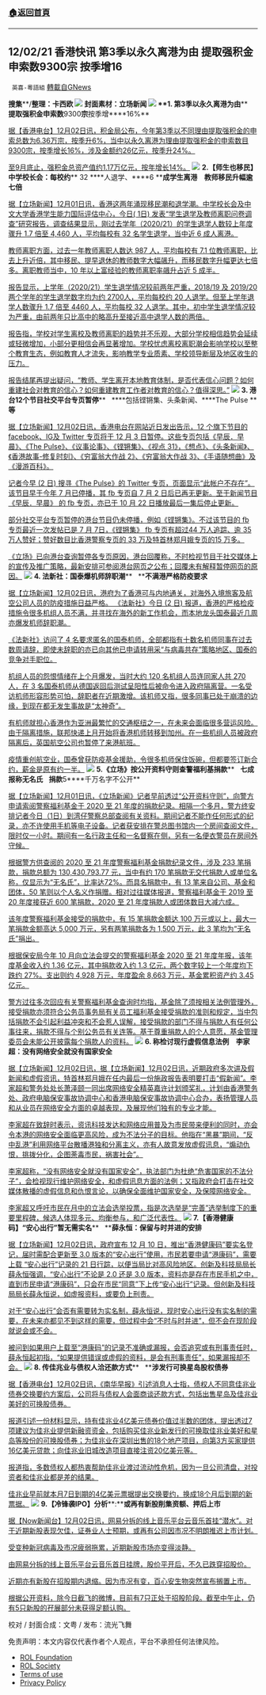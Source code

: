 ###  [:house:返回首頁](https://github.com/ourhimalayas/txt)
---


## 12/02/21 香港快讯 第3季以永久离港为由 提取强积金申索数9300宗 按季增16
` 英喜-粵語組` [轉載自GNews](https://gnews.org/zh-hans/1714078/)

**搜集****/****整理：卡西欧**
![](https://assets.gnews.org/wp-content/uploads/2021/12/1202fenmian.jpg)
封面素材：立场新闻
![](https://assets.gnews.org/wp-content/uploads/2021/12/Screen-Shot-2021-12-02-at-9.18.30-AM.png)
**1. ****第****3****季以永久离港为由****   ****提取强积金申索数****9300****宗****按季增****16%**

[据【香港电台】12月02日讯，积金局公布，今年第3季以不同理由提取强积金的申索总数为6.36万宗，按季升6%，当中以永久离港为理由提取强积金的申索数目9300宗，按季增长16%，涉及金额约26亿元，按季升24%。](https://news.rthk.hk/rthk/ch/component/k2/1622449-20211202.htm)

[至9月底止，强积金总资产值约1.17万亿元，按年增长14%。](https://news.rthk.hk/rthk/ch/component/k2/1622449-20211202.htm)
![](https://assets.gnews.org/wp-content/uploads/2021/12/Screen-Shot-2021-12-02-at-9.18.40-AM.png)
**2.【师生也移民】中学校长会：每校约**** 32 ****人退学、****6 ****成学生离港　教师移民升幅逾七倍**

[据【立场新闻】12月01日讯，香港这两年涌现移民潮和退学潮。中学校长会及中文大学香港学生能力国际评估中心，今日( 1日) 发表“学生退学及教师离职问卷调查”研究报告，调查结果显示，刚过去学年（2020/21）的学生退学人数较上年度骤升 1.7 倍至 4,460 人，平均每校有 32 名学生退学，当中近 6 成人离港。](https://www.thestandnews.com/society/師生也移民中學校長會每校約-32-人退學-71-位教師離職-6-成學生離港-教師移民升幅逾七倍)

[教师离职方面，过去一年教师离职人数达 987 人，平均每校有 7.1 位教师离职，比去上升近倍，其中移民、提早退休的教师数字大幅飊升，而移民数字升幅更达七倍多。离职教师当中，10 年以上富经验的教师离职率飊升占近 5 成半。](https://www.thestandnews.com/society/師生也移民中學校長會每校約-32-人退學-71-位教師離職-6-成學生離港-教師移民升幅逾七倍)

[报告显示，上学年（2020/21）学生退学情况较前两年严重，2018/19 及 2019/20 两个学年的学生退学数字均为约 2700人，平均每校约 20 人退学。但至上学年退学人数骤升 1.7 倍至 4460 人，平均每校 32 人退学。其中，初中学生退学情况较为严重，由前两年只比高中的略高升至接近高中退学人数的两倍。](https://www.thestandnews.com/society/師生也移民中學校長會每校約-32-人退學-71-位教師離職-6-成學生離港-教師移民升幅逾七倍)

[报告指，学校对学生离校及教师离职的趋势并不乐观，大部分学校相信趋势会延续或轻微增加，小部分更相信会再显著增加。学校忧虑离校离职潮会影响学校以至整个教育生态，例如教育人才流失，影响教学专业质素、学校领导断层及地区收生的压力。](https://www.thestandnews.com/society/師生也移民中學校長會每校約-32-人退學-71-位教師離職-6-成學生離港-教師移民升幅逾七倍)

[报告结尾再提出疑问，“教师、学生离开本地教育体制，是否代表信心问题？如何重建社会对教育的信心？如何重建教育工作者对教育的信心？值得深思。”](https://www.thestandnews.com/society/師生也移民中學校長會每校約-32-人退學-71-位教師離職-6-成學生離港-教師移民升幅逾七倍)
![](https://assets.gnews.org/wp-content/uploads/2021/12/Screen-Shot-2021-12-02-at-9.18.51-AM.png)
**3. 港台****12****个节目社交平台专页暂停****   ****包括铿锵集、头条新闻、****The Pulse ****等**

[据【立场新闻】12月02日讯，香港电台在网站近日发出告示，12 个旗下节目的 facebook、IG及 Twitter 专页将于 12 月 3 日暂停。这些专页包括《早辰．早晨》、《The Pulse》、《议事论事》、《铿锵集》、《视点 31》，《想点》、《头条新闻》、《香港故事-修复时刻》、《穷富翁大作战 2》、《穷富翁大作战 3》、《手语随想曲》及《漫游百科》。](https://www.thestandnews.com/politics/ab-港台-12-節目社交平台專頁暫停-包括鏗鏘集頭條新聞the-pulse-等)

[记者今早 (2 日) 搜寻《The Pulse》的 Twitter 专页，页面显示“此帐户不存在”。该节目早于今年 7 月已停播，其 fb 专页自 7 月 2 日后已再无更新。至于新闻节目《早辰．早晨》 的 fb 专页，亦已于 10 月 22 日播放最后一集后停止更新。](https://www.thestandnews.com/politics/ab-港台-12-節目社交平台專頁暫停-包括鏗鏘集頭條新聞the-pulse-等)

[部分社交平台专页暂停的港台节目仍未停播，例如《铿锵集》。不过该节目的 fb 专页最近一次发帖已是 7 月 7日，《铿锵集》 fb 专页有超过44 万人追踪、逾 35 万人赞好；赞好数目比香港警察专页的 33 万及特首林郑月娥专页的15 万多。](https://www.thestandnews.com/politics/ab-港台-12-節目社交平台專頁暫停-包括鏗鏘集頭條新聞the-pulse-等)

[《立场》已向港台查询暂停各专页原因，港台回覆称，不时检视节目于社交媒体上的宣传及推广策略，最新安排可参阅港台网页之公布；回覆未有解释暂停网页的原因。](https://www.thestandnews.com/politics/ab-港台-12-節目社交平台專頁暫停-包括鏗鏘集頭條新聞the-pulse-等)
![](https://assets.gnews.org/wp-content/uploads/2021/12/Screen-Shot-2021-12-02-at-9.19.05-AM.png)
**4. 法新社：国泰爆机师辞职潮****   ****不满港严格防疫要求**

[据【立场新闻】12月02日讯，港府为了香港可与内地通关，对海外入境旅客及航空公司人员的防疫措施日益严格。 《法新社》今日 (2 日) 报道，香港的严格检疫措施令很多机组人员不满，并寻找在海外的新工作机会，而本地龙头国泰最近几周亦爆发机师辞职潮。](https://www.thestandnews.com/society/a_外媒指國泰爆機師辭職潮-多名機師不滿港嚴格防疫要求)

[《法新社》访问了 4 名要求匿名的国泰机师，全部都指有十数名机师同事在过去数周请辞，即使未辞职的亦已向其他已申请转用采“与病毒共存”策略地区、国泰的竞争对手职位。](https://www.thestandnews.com/society/a_外媒指國泰爆機師辭職潮-多名機師不滿港嚴格防疫要求)

[机组人员的怨恨情绪在上个月爆发，当时大约 120 名机组人员连同家人共 270 人，在 3 名国泰机师从德国返回后测试呈阳性后被命令进入政府隔离营。一名受访机师形容形势可怕，辞职者在近期激增。该机师又指，很多同事已处于崩溃的边缘，到现在都无发生事故是“太神奇”。](https://www.thestandnews.com/society/a_外媒指國泰爆機師辭職潮-多名機師不滿港嚴格防疫要求)

[有机师就担心香港作为亚洲最繁忙的交通枢纽之一，在未来会面临很多营运风险。由于隔离措施，联邦快递上月开始将香港机师转移到加州。在一些机组人员被政府隔离后，英国航空公司也暂停了来港航班。](https://www.thestandnews.com/society/a_外媒指國泰爆機師辭職潮-多名機師不滿港嚴格防疫要求)

[疫情重创航空业，国泰曾获防疫基金援助，令很多机师保住饭碗，但都要签订新合约，薪金是原有约一半。](https://www.thestandnews.com/society/a_外媒指國泰爆機師辭職潮-多名機師不滿港嚴格防疫要求)
![](https://assets.gnews.org/wp-content/uploads/2021/12/Screen-Shot-2021-12-02-at-9.19.16-AM.png)
**5.《立场》按公开资料守则查警福利基捐款****   ****七成报称无名氏****   ****捐款****5****千万名字不公开**

[据【立场新闻】12月01日讯，《立场新闻》记者早前透过“公开资料守则”，向警方申请索阅警察福利基金于 2020 至 21 年度的捐款纪录。相隔一个多月，警方终安排记者今日（1日）到湾仔警察总部查阅有关资料。期间记者不能作任何形式的纪录，亦不许使用手机等电子设备。记者获安排在警总图书馆内一个房间查阅文件，限时仅一小时。期间有一名行政主任和一名督察在侧，另有一名便衣警员在房间外守候。](https://www.thestandnews.com/politics/a-警察福利基金獲233筆捐款-涉款13億-七成報稱無名氏-最大筆達5千萬)

[根据警方供查阅的 2020 至 21 年度警察福利基金捐款纪录文件，涉及 233 笔捐款，捐款总额为 130,430,793.77 元，当中有约 170 笔捐款无交代捐款人或单位名称，仅显示为“无名氏”，比率达72%。而具名捐款中，有 13 笔来自公司、基金和团体，50 笔则以个人名义作捐赠。相对过往媒体报道，警察福利基金于 2019 至 20 年度接获近 600 笔捐款，2020 至 21 年度捐款人或团体数目大减六成。](https://www.thestandnews.com/politics/a-警察福利基金獲233筆捐款-涉款13億-七成報稱無名氏-最大筆達5千萬)

[该年度警察福利基金接受的捐款中，有 15 笔捐款金额达 100 万元或以上，最大一笔捐款金额高达 5,000 万元，另有两笔捐款各为 1,500 万元，此 3 笔均为“无名氏”捐出。](https://www.thestandnews.com/politics/a-警察福利基金獲233筆捐款-涉款13億-七成報稱無名氏-最大筆達5千萬)

[根据保安局今年 10 月向立法会提交的警察福利基金 2020 至 21 年度年报，该年度基金收入约 1.36 亿元，其中捐款收入约 1.3 亿元，两个数字较上一个年度均下跌约 27%。支出则约 4,928 万元，年度盈余 8,663 万元，基金累积资产约 3.45 亿元。](https://www.thestandnews.com/politics/a-警察福利基金獲233筆捐款-涉款13億-七成報稱無名氏-最大筆達5千萬)

[警方过往多次回应有关警察福利基金查询时均指，基金除了须按相关法例管理外，接受捐款亦须符合公务员事务局有关员工福利基金接受捐款的准则和规定，当中包括捐款不会引起利益冲突和不会惹人误解，接受捐款的部门不得与捐款人有任何公事往来，捐款不得与个别公务员有关连等。基于尊重捐款人的个人意愿，基金管理委员会未能公开披露每个捐款人的资料。](https://www.thestandnews.com/politics/a-警察福利基金獲233筆捐款-涉款13億-七成報稱無名氏-最大筆達5千萬)
![](https://assets.gnews.org/wp-content/uploads/2021/12/Screen-Shot-2021-12-02-at-9.19.26-AM.png)
**6. 称检讨现行虚假信息法例　李家超：没有网络安全就没有国家安全**

[据【立场新闻】12月02日讯，据【立场新闻】12月02日讯，近期政府多次讲及假新闻和虚假资讯，特首林郑月娥在任内最后一份施政报告表明要打击“假新闻”。李家超和警务处处长萧泽颐一同出席网络安全精英嘉许计划颁奖礼，计划由香港警务处、政府电脑保安事故协调中心和香港电脑保安事故协调中心合办，表扬管理人员和从业员在网络安全方面的卓越表现，及展现他们独有的专业才能。](https://www.thestandnews.com/politics/稱檢討現行虛假信息法例-李家超冇網絡安全就冇國家安全)

[李家超在致辞时表示，资讯科技发达和网络应用普及为市民带来便利的同时，亦会令本港的网络安全面临更高风险，成为不法分子的目标。他指在“黑暴”期间，“反中乱港”利用网络平台散播港独和分离主义，亦有人故意发放虚假讯息，“煽动仇恨，挑拨分化，企图荼毒市民，祸害社会”。](https://www.thestandnews.com/politics/稱檢討現行虛假信息法例-李家超冇網絡安全就冇國家安全)

[李家超称，“没有网络安全就没有国家安全”，执法部门为杜绝“危害国家的不法分子”，会检视现行维护网络安全，和虚假讯息方面的法例；又指政府会打击在社交媒体散播的虚假信息和仇恨言论，以确保全面维护国家安全，及保障网络安全。](https://www.thestandnews.com/politics/稱檢討現行虛假信息法例-李家超冇網絡安全就冇國家安全)

[李家超又呼吁市民在月中的立法会选举投票，指是次选举是“完善”选举制度下的重要里程碑，候选人体现多元、均衡参与，和广泛代表性。](https://www.thestandnews.com/politics/稱檢討現行虛假信息法例-李家超冇網絡安全就冇國家安全)
![](https://assets.gnews.org/wp-content/uploads/2021/12/Screen-Shot-2021-12-02-at-9.19.43-AM.png)
**7.【香港健康码】“安心出行”暂无需实名****   ****薛永恒：保留与时并进的安排**

[据【立场新闻】12月02日讯，政府宣布 12 月 10 日，推出“香港健康码”要实名登记，届时需配合更新至 3.0 版本的“安心出行”使用，市民若要申请“港康码”，需要上载 “安心出行”记录的 21 日行踪，以便当局比对高风险地区。创新及科技局局长薛永恒强调，“安心出行”不论是 2.0 还是 3.0 版本，资料亦是存在市民手机之中，直到市民申请“港康码”，只会在市民“同意”下上传“安心出行”记录。但创新及科技局局长薛永恒说，如虚报资料，或要负上刑责。](https://www.thestandnews.com/society/香港健康碼安心出行暫無需實名-薛永恒保留返與時並進的安排)

[对于“安心出行”会否有需要转为实名制，薛永恒说，现时安心出行没有实名制的需要，在未来亦都见不到这样的需要，但过程中会“不时与时并进”，但不会在现阶段就说会或不会。](https://www.thestandnews.com/society/香港健康碼安心出行暫無需實名-薛永恒保留返與時並進的安排)

[被问到如果用户上载至“港康码”的记录不准确或漏报，会否追究或有刑事责任时，薛永恒起初指，“如果提供错误或虚假的资料，是会有刑事责任”，如果漏报却不会。](https://www.thestandnews.com/society/香港健康碼安心出行暫無需實名-薛永恒保留返與時並進的安排)
![](https://assets.gnews.org/wp-content/uploads/2021/12/Screen-Shot-2021-12-02-at-9.19.53-AM.png)
**8. 传佳兆业与债权人洽还款方式****   ****涉发行可换星岛股权债券**

[据【香港电台】12月02日讯，《南华早报》引述消息人士指，债权人不同意佳兆业债券交换要约方案后，公司将与债权人会面商谈还款方式，包括出售星岛及佳兆业美好的可换股债券。](https://news.rthk.hk/rthk/ch/component/k2/1622419-20211202.htm)

[报道引述一份材料显示，持有佳兆业4亿美元债券价值过半数的团体，提出透过7项建议为佳兆业提供新融资资金，包括购买佳兆业新发行的可换取佳兆业美好和星岛等股份的可换股债券；为佳兆业在深圳出售的18个地产项目，向第3方买家提供16亿美元贷款；向佳兆业旧城改造项目直接注资20亿美元等。](https://news.rthk.hk/rthk/ch/component/k2/1622419-20211202.htm)

[报道指，多数债权人都热衷帮助佳兆业渡过流动性危机，因为一旦公司清盘，对投资者和佳兆业都是差的结果。](https://news.rthk.hk/rthk/ch/component/k2/1622419-20211202.htm)

[佳兆业早前就本月7日到期的4亿美元票据提出交换要约，换成18个月后到期的新票据。](https://news.rthk.hk/rthk/ch/component/k2/1622419-20211202.htm)
![](https://assets.gnews.org/wp-content/uploads/2021/12/Screen-Shot-2021-12-02-at-9.20.03-AM.png)
**9.【冷锋袭****IPO****】分析****:****或再有新股削集资额、押后上市**

[据【Now新闻台】12月02日讯，网易分拆的线上音乐平台云音乐首挂“潜水”。对于近期新股表现欠佳，证券业人士预期，或再有公司因市况不明朗推迟上市计划。](https://news.now.com/home/finance/player?newsId=458622)

[受变种新冠病毒及市况疲弱拖累，近期新股市场亦变得淡静。](https://news.now.com/home/finance/player?newsId=458622)

[由网易分拆的线上音乐平台云音乐首日挂牌，股价平开后，不久已跌穿招股价。](https://news.now.com/home/finance/player?newsId=458622)

[近期亦有新股在招股期内退缩。因为市况有变，百心安生物突然宣布搁置上市。](https://news.now.com/home/finance/player?newsId=458622)

[根据公开资料，除今日截飞的微博，目前有7只正处于招股阶段。截至中午止，仍有5只新股的孖展部分未获得足额认购。](https://news.now.com/home/finance/player?newsId=458622)

校对 / 封面合成：文粤 / 发布：流光飞舞

 

免责声明：本文内容仅代表作者个人观点，平台不承担任何法律风险。

- [ROL Foundation](https://rolfoundation.org/)
- [ROL Society](https://rolsociety.org/)
- [Terms of use](https://gnews.org/terms-of-use-3/)
- [Privacy Policy](https://gnews.org/privacy-policy/)
